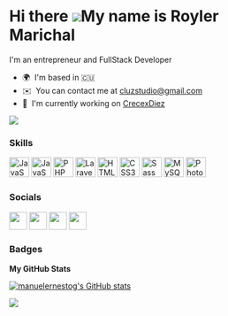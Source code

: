 Hi there ![](https://user-images.githubusercontent.com/18350557/176309783-0785949b-9127-417c-8b55-ab5a4333674e.gif)My name is Royler Marichal
==============================================================================================================================

I'm an entrepreneur and FullStack Developer

* 🌍  I'm based in 🇨🇺
* ✉️  You can contact me at [cluzstudio@gmail.com](mailto:contact.cluzstudio@gmail.com)
* 🚀  I'm currently working on [CrecexDiez](http://crecexdiez.com)

<a href="https://www.twitter.com/RoylerMarichal" target="_blank" rel="noreferrer"><img
src="https://img.shields.io/twitter/follow/manuelernestog?logo=twitter&style=for-the-badge&color=0891b2&labelColor=ffffff"
/></a>

### Skills

<p align="left">
<a href="https://developer.mozilla.org/en-US/docs/Web/JavaScript" target="_blank" rel="noreferrer"><img src="https://raw.githubusercontent.com/danielcranney/readme-generator/main/public/icons/skills/javascript-colored.svg" width="36" height="36" alt="JavaScript" /></a>
  <a href="https://https://reactjs.org" target="_blank" rel="noreferrer"><img src="https://raw.githubusercontent.com/danielcranney/readme-generator/main/public/icons/skills/reactjs-colored.svg" width="36" height="36" alt="JavaScript" /></a>
<a href="https://www.php.net/" target="_blank" rel="noreferrer"><img src="https://raw.githubusercontent.com/danielcranney/readme-generator/main/public/icons/skills/php-colored.svg" width="36" height="36" alt="PHP" /></a>
  <a href="https://www.laravel.com/" target="_blank" rel="noreferrer"><img src="https://raw.githubusercontent.com/danielcranney/readme-generator/main/public/icons/skills/laravel-colored.svg" width="36" height="36" alt="Laravel" /></a>
<a href="https://developer.mozilla.org/en-US/docs/Glossary/HTML5" target="_blank" rel="noreferrer"><img src="https://raw.githubusercontent.com/danielcranney/readme-generator/main/public/icons/skills/html5-colored.svg" width="36" height="36" alt="HTML5" /></a>
<a href="https://www.w3.org/TR/CSS/#css" target="_blank" rel="noreferrer"><img src="https://raw.githubusercontent.com/danielcranney/readme-generator/main/public/icons/skills/css3-colored.svg" width="36" height="36" alt="CSS3" /></a>
<a href="https://sass-lang.com/" target="_blank" rel="noreferrer"><img src="https://raw.githubusercontent.com/danielcranney/readme-generator/main/public/icons/skills/sass-colored.svg" width="36" height="36" alt="Sass" /></a>
<a href="https://www.mysql.com/" target="_blank" rel="noreferrer"><img src="https://raw.githubusercontent.com/danielcranney/readme-generator/main/public/icons/skills/mysql-colored.svg" width="36" height="36" alt="MySQL" /></a>
<a href="https://www.adobe.com/uk/products/photoshop.html" target="_blank" rel="noreferrer"><img src="https://raw.githubusercontent.com/danielcranney/readme-generator/main/public/icons/skills/photoshop-colored.svg" width="36" height="36" alt="Photoshop" /></a>
</p>


### Socials

<p align="left"> <a href="https://www.github.com/manuelernestog" target="_blank" rel="noreferrer"><img src="https://raw.githubusercontent.com/danielcranney/readme-generator/main/public/icons/socials/github.svg" width="32" height="32" /></a> <a href="https://manuelernestog.hashnode.dev" target="_blank" rel="noreferrer"><img src="https://raw.githubusercontent.com/danielcranney/readme-generator/main/public/icons/socials/hashnode.svg" width="32" height="32" /></a> <a href="https://www.linkedin.com/in/manuelernestogr" target="_blank" rel="noreferrer"><img src="https://raw.githubusercontent.com/danielcranney/readme-generator/main/public/icons/socials/linkedin.svg" width="32" height="32" /></a> <a href="https://www.twitter.com/manuelernestog" target="_blank" rel="noreferrer"><img src="https://raw.githubusercontent.com/danielcranney/readme-generator/main/public/icons/socials/twitter.svg" width="32" height="32" /></a></p>

### Badges

<b>My GitHub Stats</b>

<a href="http://www.github.com/manuelernestog"><img src="https://github-readme-stats.vercel.app/api?username=manuelernestog&show_icons=true&hide=&count_private=true&title_color=0891b2&text_color=64748b&icon_color=0891b2&bg_color=ffffff&hide_border=true&show_icons=true" alt="manuelernestog's GitHub stats" /></a>

<a href="http://www.github.com/manuelernestog"><img src="https://github-readme-streak-stats.herokuapp.com/?user=manuelernestog&stroke=64748b&background=ffffff&ring=0891b2&fire=0891b2&currStreakNum=64748b&currStreakLabel=0891b2&sideNums=64748b&sideLabels=64748b&dates=64748b&hide_border=true" /></a>
